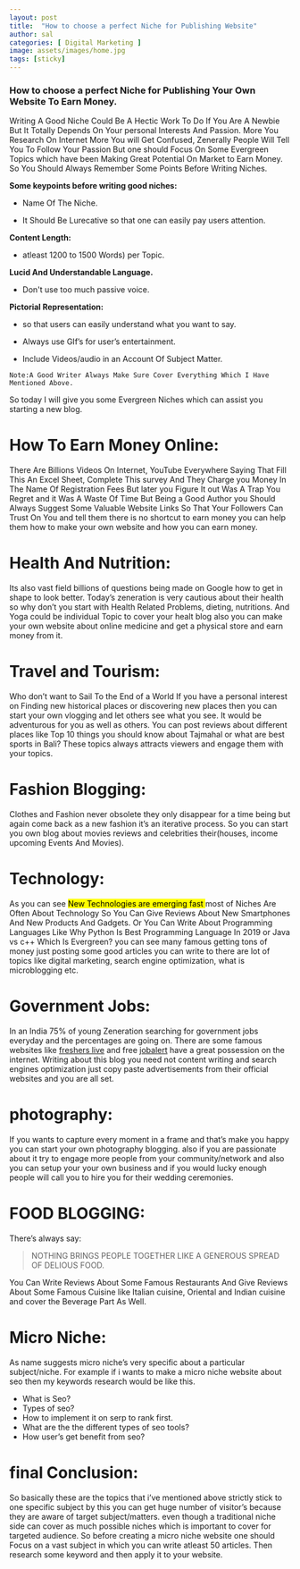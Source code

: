 ```yaml
---
layout: post
title:  "How to choose a perfect Niche for Publishing Website"
author: sal
categories: [ Digital Marketing ]
image: assets/images/home.jpg
tags: [sticky]
---
```


### How to choose a perfect Niche for Publishing Your Own Website To Earn Money.
  
Writing A Good Niche Could Be A Hectic Work To Do If You Are A Newbie But It Totally Depends On Your personal Interests And Passion. More You Research On Internet More You will Get Confused, Zenerally People Will Tell You To Follow Your Passion But one should Focus On Some Evergreen Topics which have been Making Great Potential On Market to Earn Money. So You Should Always Remember Some Points Before Writing Niches.
  
  **Some keypoints before writing good niches:**
  
 - Name Of The Niche.
  
 - It Should Be Lurecative so that one can easily pay users attention.
  
  
  **Content Length:**
  
 - atleast 1200 to 1500 Words) per Topic.
  
  
 **Lucid And Understandable Language.**
  
 - Don't use too much passive voice.
  
  **Pictorial Representation:**
   
- so that users can easily understand what you want to say.
  
- Always use GIf’s for user’s entertainment.

- Include Videos/audio in an Account Of Subject Matter.

`Note:A Good Writer Always Make Sure Cover Everything Which I Have Mentioned Above.`

So today I will give you some Evergreen Niches which can assist you starting a new blog.

# How To Earn Money Online:

There Are Billions Videos On Internet, YouTube Everywhere Saying That Fill This An Excel Sheet, Complete This survey And They Charge you Money In The Name Of Registration Fees But later you Figure It out Was A Trap You Regret and it Was A Waste Of Time But Being a Good Author you Should Always Suggest Some Valuable Website Links So That Your Followers Can Trust On You and tell them there is no shortcut to earn money you can help them how to make your own website and how you can earn money.

# Health And Nutrition:


Its also vast field billions of questions being made on Google how to get in shape to look better. Today’s zeneration is very cautious about their health so why don’t you start with Health Related Problems, dieting, nutritions. And Yoga could be individual Topic to cover your healt blog also you can make your own website about online medicine and get a physical store and earn money from it.

# Travel and Tourism:

Who don’t want to Sail To the End of a World If you have a personal interest on Finding new historical places or discovering new places then you can start your own vlogging and let others see what you see. It would be adventurous for you as well as others. You can post reviews about different places like Top 10 things you should know about Tajmahal or what are best sports in Bali? These topics always attracts viewers and engage them with your topics.

# Fashion Blogging:
Clothes and Fashion never obsolete they only disappear for a time being but again come back as a new fashion it’s an iterative process. So you can start you own blog about movies reviews and celebrities their(houses, income upcoming Events And Movies).

# Technology:
As you can see <mark>New Technologies are emerging fast </mark> most of Niches Are Often About Technology So You Can Give Reviews About New Smartphones And New Products And Gadgets. Or You Can Write About Programming Languages Like Why Python Is Best Programming Language In 2019 or Java vs c++ Which Is Evergreen? you can see many famous getting tons of money just posting some good articles you can write to there are lot of topics like digital marketing, search engine optimization, what is microblogging etc.

# Government Jobs:
In an India 75% of young Zeneration searching for government jobs everyday and the percentages are going on. There are some famous websites like [freshers live](https://www.fresherslive.com/) and free [jobalert](www.freejobalert.com) have a great possession on the internet. Writing about this blog you need not content writing and search engines optimization just copy paste advertisements from their official websites and you are all set.

# photography:
If you wants to capture every moment in a frame and that’s make you happy you can start your own photography blogging. also if you are passionate about it try to engage more people from your community/network and also you can setup your your own business and if you would lucky enough people will call you to hire you for their wedding ceremonies.

# FOOD BLOGGING:
There’s always say:

> NOTHING BRINGS PEOPLE TOGETHER LIKE A GENEROUS SPREAD OF DELIOUS FOOD.

You Can Write Reviews About Some Famous Restaurants And Give Reviews About Some Famous Cuisine like Italian cuisine, Oriental and Indian cuisine and cover the Beverage Part As Well.


# Micro Niche:
As name suggests micro niche’s very specific about a particular subject/niche. For example if i wants to make a micro niche website about seo then my keywords research would be like this.

- What is Seo?
- Types of seo?
- How to implement it on serp to rank first.
- What are the the different types of seo tools?
- How user’s get benefit from seo?

# final Conclusion:
So basically these are the topics that i’ve mentioned above strictly stick to one specific subject by this you can get huge number of visitor’s because they are aware of target subject/matters. even though a traditional niche side can cover as much possible niches which is important to cover for targeted audience. So before creating a micro niche website one should Focus on a vast subject in which you can write atleast 50 articles. Then research some keyword and then apply it to your website.





















